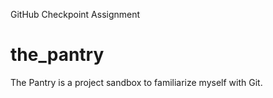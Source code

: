 GitHub Checkpoint Assignment
# the_pantry

The Pantry is a project sandbox to familiarize myself with Git.
